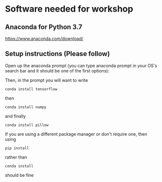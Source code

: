# Software needed for workshop

## Anaconda for Python 3.7
https://www.anaconda.com/download/

## Setup instructions (Please follow)
Open up the anaconda prompt (you can type anaconda prompt in your OS's search bar and it should be one of the first options):

Then, in the prompt you will want to write
```
conda install tensorflow
```

then
```
conda install numpy
```

and finally
```
conda install pillow
```

If you are using a different package manager or don't require one, then using 
```
pip install
```

rather than
```
conda install
```

should be fine
